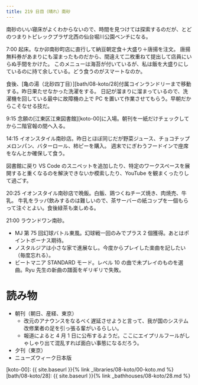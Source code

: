 ```yaml
---
title: 219 日目（晴れ）南砂
---
```


南砂のいい寝床がよくわからないので、時間を見つけては探索するのだが、とどのつまりトピレックプラザ北西の仙台堀川公園ベンチになる。

7:00 起床。なか卯南砂町店に直行して納豆朝定食＋大盛り＋唐揚を注文。
唐揚無料券があまりにも溜まったものだから、間違えて二枚重ねて提出して店員にいらぬ手間をかけた。
このメニューは海苔が付いているが、私は飯を大盛りにしているのに持て余している。どう食うのがスマートなのか。

食後、[亀の湯（北砂四丁目）][bath/08-koto/28]付属コインランドリーまで移動する。昨日果たせなかった洗濯をする。
日記が溜まりに溜まっているので、洗濯機を回している最中に故障機の上で PC を置いて作業させてもらう。早朝だからこそなせる技だ。

9:15 念願の[江東区江東図書館][koto-00]に入場。朝刊を一紙だけチェックしてから二階官報の間へ入る。

14:15 イオンスタイル南砂店。昨日とほぼ同じだが野菜ジュース、チョコチップメロンパン、バターロール、柿ピーを購入。
週末でにぎわうフードインで座席をなんとか確保して食う。

図書館に戻り VS Code のスニペットを追加したり、特定のワークスペースを展開すると重くなるのを解決できないか模索したり、YouTube を観まくったりして過ごす。

20:25 イオンスタイル南砂店で晩飯。白飯、鶏つくねチーズ焼き、肉焼売、牛乳。
牛乳をラッパ飲みするのは難しいので、茶サーバーの紙コップを一個もらって注ぐとよい。食後緑茶も楽しめる。

21:00 ラウンドワン南砂。

* MJ 第 75 回幻球バトル東風。幻球戦一回のみでプラス 2 個獲得。あとはポイントボーナス期待。
* ノスタルジアは小さな家で進展なし。今度からプレイした楽曲を記したい（毎度忘れる）。
* ビートマニア STANDARD モード。レベル 10 の曲で未プレイのものを選曲。Ryu 先生の新曲の譜面をギリギリで失敗。

# 読み物

* 朝刊（朝日、産経、東京）
  * 改元のアナウンスをなるべく遅延させようと言って、我が国のシステム改修業者の足を引っ張る輩がいるらしい。
  * 報道によると 4 月 1 日に公布するようだ。ここにエイプリルフールがしゃしゃり出て混乱すれば面白い事態になるだろう。
* 夕刊（東京）
* ニューズウィーク日本版

[koto-00]: {{ site.baseurl }}{% link _libraries/08-koto/00-koto.md %}
[bath/08-koto/28]: {{ site.baseurl }}{% link _bathhouses/08-koto/28.md %}
